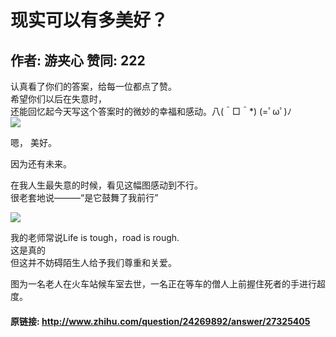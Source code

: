 # 现实可以有多美好？
## 作者: 游夹心  赞同: 222
认真看了你们的答案，给每一位都点了赞。  
希望你们以后在失意时，  
还能回忆起今天写这个答案时的微妙的幸福和感动。八(＾□＾*) (=ﾟωﾟ)ﾉ  
![](http://pic1.zhimg.com/c8e8e958381c7629f9d0e29439a7b15c_b.jpg)

 嗯， 美好。  
  
因为还有未来。  
  
在我人生最失意的时候，看见这幅图感动到不行。  
很老套地说———“是它鼓舞了我前行”  
  
![](http://pic3.zhimg.com/09701a995289a1afefc00e7348f3242e_b.jpg)

  
我的老师常说Life is tough，road is rough.  
这是真的  
但这并不妨碍陌生人给予我们尊重和关爱。  
  
图为一名老人在火车站候车室去世，一名正在等车的僧人上前握住死者的手进行超度。

#### 原链接: http://www.zhihu.com/question/24269892/answer/27325405
